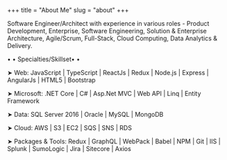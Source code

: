 +++
title = "About Me"
slug = "about"
+++

Software Engineer/Architect with experience in various roles - Product Development, Enterprise, Software Engineering, Solution & Enterprise Architecture, Agile/Scrum, Full-Stack, Cloud Computing, Data Analytics & Delivery.

• • Specialties/Skillset• •

➤ Web: JavaScript | TypeScript | ReactJs | Redux | Node.js | Express | AngularJs | HTML5 | Bootstrap

➤ Microsoft: .NET Core | C# | Asp.Net MVC | Web API | Linq | Entity Framework

➤ Data: SQL Server 2016 | Oracle | MySQL | MongoDB

➤ Cloud: AWS | S3 | EC2 | SQS | SNS | RDS

➤ Packages & Tools: Redux | GraphQL | WebPack | Babel | NPM | Git | IIS | Splunk | SumoLogic | Jira | Sitecore | Axios
